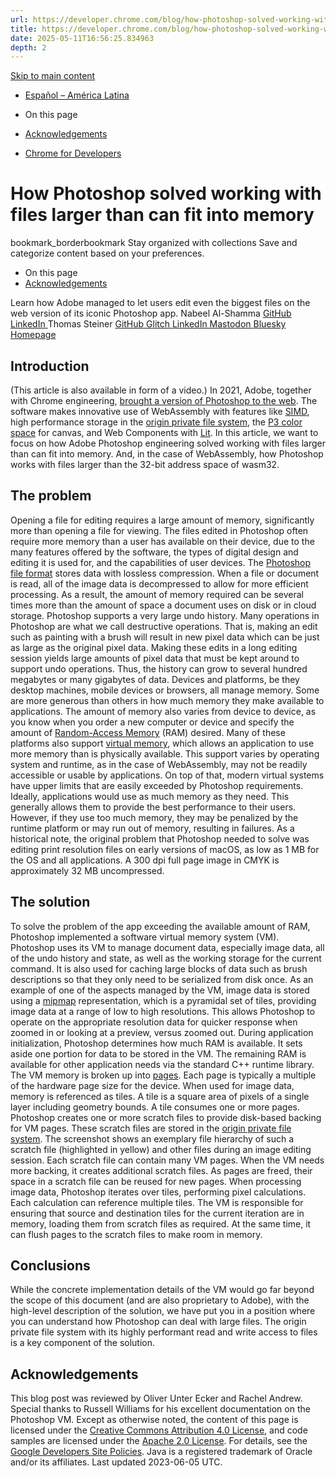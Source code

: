 ```yaml
---
url: https://developer.chrome.com/blog/how-photoshop-solved-working-with-files-larger-than-can-fit-into-memory?hl=en
title: https://developer.chrome.com/blog/how-photoshop-solved-working-with-files-larger-than-can-fit-into-memory?hl=en
date: 2025-05-11T16:56:25.834963
depth: 2
---
```


[ Skip to main content ](https://developer.chrome.com/blog/how-photoshop-solved-working-with-files-larger-than-can-fit-into-memory?hl=en#main-content)
  * [Español – América Latina](https://developer.chrome.com/blog/how-photoshop-solved-working-with-files-larger-than-can-fit-into-memory?hl=es-419)




  * On this page
  * [Acknowledgements](https://developer.chrome.com/blog/how-photoshop-solved-working-with-files-larger-than-can-fit-into-memory?hl=en#acknowledgements)


  * [ Chrome for Developers ](https://developer.chrome.com/)


#  How Photoshop solved working with files larger than can fit into memory 
bookmark_borderbookmark Stay organized with collections  Save and categorize content based on your preferences.
  * On this page
  * [Acknowledgements](https://developer.chrome.com/blog/how-photoshop-solved-working-with-files-larger-than-can-fit-into-memory?hl=en#acknowledgements)


Learn how Adobe managed to let users edit even the biggest files on the web version of its iconic Photoshop app.
Nabeel Al-Shamma 
[ GitHub ](https://github.com/alshamma) [ LinkedIn ](https://www.linkedin.com/in/https://www.linkedin.com/in/alshamma/)
Thomas Steiner 
[ GitHub ](https://github.com/tomayac) [ Glitch ](https://glitch.com/@tomayac) [ LinkedIn ](https://www.linkedin.com/in/thomassteinerlinkedin) [ Mastodon ](https://toot.cafe/@tomayac) [ Bluesky ](https://bsky.app/profile/tomayac.com) [ Homepage ](https://blog.tomayac.com/)
## Introduction
(This article is also available in form of a video.)
In 2021, Adobe, together with Chrome engineering, [brought a version of Photoshop to the web](https://web.dev/articles/ps-on-the-web). The software makes innovative use of WebAssembly with features like [SIMD](https://v8.dev/features/simd), high performance storage in the [origin private file system](https://developer.chrome.com/articles/file-system-access#accessing-the-origin-private-file-system), the [P3 color space](https://developer.mozilla.org/docs/Web/API/HTMLCanvasElement/getContext#colorspace) for canvas, and Web Components with [Lit](https://lit.dev/). In this article, we want to focus on how Adobe Photoshop engineering solved working with files larger than can fit into memory. And, in the case of WebAssembly, how Photoshop works with files larger than the 32-bit address space of wasm32.
## The problem
Opening a file for editing requires a large amount of memory, significantly more than opening a file for viewing. The files edited in Photoshop often require more memory than a user has available on their device, due to the many features offered by the software, the types of digital design and editing it is used for, and the capabilities of user devices.
The [Photoshop file format](https://helpx.adobe.com/photoshop/using/file-formats.html#photoshop_format_psd) stores data with lossless compression. When a file or document is read, all of the image data is decompressed to allow for more efficient processing. As a result, the amount of memory required can be several times more than the amount of space a document uses on disk or in cloud storage.
Photoshop supports a very large undo history. Many operations in Photoshop are what we call destructive operations. That is, making an edit such as painting with a brush will result in new pixel data which can be just as large as the original pixel data. Making these edits in a long editing session yields large amounts of pixel data that must be kept around to support undo operations. Thus, the history can grow to several hundred megabytes or many gigabytes of data.
Devices and platforms, be they desktop machines, mobile devices or browsers, all manage memory. Some are more generous than others in how much memory they make available to applications. The amount of memory also varies from device to device, as you know when you order a new computer or device and specify the amount of [Random-Access Memory](https://en.wikipedia.org/wiki/Random-access_memory) (RAM) desired. Many of these platforms also support [virtual memory](https://en.wikipedia.org/wiki/Virtual_memory), which allows an application to use more memory than is physically available. This support varies by operating system and runtime, as in the case of WebAssembly, may not be readily accessible or usable by applications. On top of that, modern virtual systems have upper limits that are easily exceeded by Photoshop requirements.
Ideally, applications would use as much memory as they need. This generally allows them to provide the best performance to their users. However, if they use too much memory, they may be penalized by the runtime platform or may run out of memory, resulting in failures.
As a historical note, the original problem that Photoshop needed to solve was editing print resolution files on early versions of macOS, as low as 1 MB for the OS and all applications. A 300 dpi full page image in CMYK is approximately 32 MB uncompressed.
## The solution
To solve the problem of the app exceeding the available amount of RAM, Photoshop implemented a software virtual memory system (VM). Photoshop uses its VM to manage document data, especially image data, all of the undo history and state, as well as the working storage for the current command. It is also used for caching large blocks of data such as brush descriptions so that they only need to be serialized from disk once.
As an example of one of the aspects managed by the VM, image data is stored using a [mipmap](https://en.wikipedia.org/wiki/Mipmap) representation, which is a pyramidal set of tiles, providing image data at a range of low to high resolutions. This allows Photoshop to operate on the appropriate resolution data for quicker response when zoomed in or looking at a preview, versus zoomed out.
During application initialization, Photoshop determines how much RAM is available. It sets aside one portion for data to be stored in the VM. The remaining RAM is available for other application needs via the standard C++ runtime library. The VM memory is broken up into [pages](https://en.wikipedia.org/wiki/Page_\(computer_memory\)). Each page is typically a multiple of the hardware page size for the device. When used for image data, memory is referenced as tiles. A tile is a square area of pixels of a single layer including geometry bounds. A tile consumes one or more pages.
Photoshop creates one or more scratch files to provide disk-based backing for VM pages. These scratch files are stored in the [origin private file system](https://developer.chrome.com/articles/file-system-access#accessing-the-origin-private-file-system). The screenshot shows an exemplary file hierarchy of such a scratch file (highlighted in yellow) and other files during an image editing session. Each scratch file can contain many VM pages. When the VM needs more backing, it creates additional scratch files. As pages are freed, their space in a scratch file can be reused for new pages.
When processing image data, Photoshop iterates over tiles, performing pixel calculations. Each calculation can reference multiple tiles. The VM is responsible for ensuring that source and destination tiles for the current iteration are in memory, loading them from scratch files as required. At the same time, it can flush pages to the scratch files to make room in memory.
## Conclusions
While the concrete implementation details of the VM would go far beyond the scope of this document (and are also proprietary to Adobe), with the high-level description of the solution, we have put you in a position where you can understand how Photoshop can deal with large files. The origin private file system with its highly performant read and write access to files is a key component of the solution.
## Acknowledgements
This blog post was reviewed by Oliver Unter Ecker and Rachel Andrew. Special thanks to Russell Williams for his excellent documentation on the Photoshop VM.
Except as otherwise noted, the content of this page is licensed under the [Creative Commons Attribution 4.0 License](https://creativecommons.org/licenses/by/4.0/), and code samples are licensed under the [Apache 2.0 License](https://www.apache.org/licenses/LICENSE-2.0). For details, see the [Google Developers Site Policies](https://developers.google.com/site-policies). Java is a registered trademark of Oracle and/or its affiliates.
Last updated 2023-06-05 UTC.

